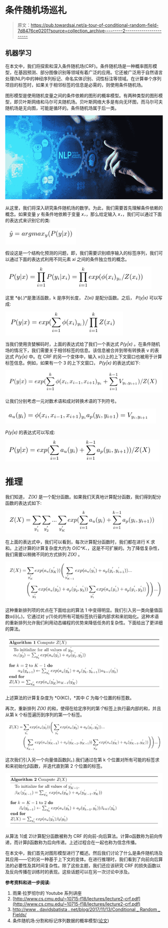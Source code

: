 # 条件随机场巡礼

> 原文：<https://pub.towardsai.net/a-tour-of-conditional-random-field-7d8476ce0201?source=collection_archive---------2----------------------->

## 机器学习

在本文中，我们将探索和深入条件随机场(CRF)。条件随机场是一种概率图形模型，在基因预测、部分图像识别等领域有着广泛的应用。它还被广泛用于自然语言处理(NLP)中的神经序列标记、命名实体识别、词性标注等领域。在计算单个序列项目的标签时，如果关于相邻标签的信息是必需的，则使用条件随机场。

图形模型是使用随机变量之间的条件依赖的图形的概率模型。有两种类型的图形模型，即贝叶斯网络和马尔可夫随机场。贝叶斯网络大多是有向无环图，而马尔可夫随机场是无向图，可能是循环的。条件随机场属于后一类。

![](img/b0f37a9b9dc41f49c36564dc20ce311b.png)

从这里，我们将深入研究条件随机场的数学。为此，我们需要首先理解条件依赖的概念。如果变量 *y* 有条件地依赖于变量 *x，*，那么给定输入 *x，*，我们可以通过下面的表达式来识别它的类:

![](img/e0e0d9b4cdb4f32cb7da1e1847cf02cf.png)

假设这是一个结构化预测的问题，即，我们需要识别顺序输入的标签序列，我们可以通过下面的表达式利用不同元素 *xi* 之间的条件独立性的概念。

![](img/43b42125728ce9c2ae4069b848e3c1ef.png)

这里 *ϕ(.)*是激活函数，k 是序列长度， *Z(xi)* 是配分函数。之后， *P(y|x)* 可以写成:

![](img/63f1aab97942037cf26947053d31e95a.png)

当我们使用贪婪解码时，上面的表达式给了我们一个表达式 *P(y|x)* 。在条件随机场的情况下，我们需要关于相邻标签的信息。该信息被合并到带有转换表 v 的表达式 *P(y|x)* 中。在 CRF 的另一个变体中，输入 x{i}上的上下文窗口也被用于计算标签信息。例如，如果有一个 3 的上下文窗口， *P(y|x)* 的表达式如下:

![](img/7fdab0e8e329db079104695689cb8220.png)

让我们分别考虑一元对数术语和成对转换术语的下列符号。

![](img/6aec958622358548b352b1d6c9e34a31.png)

*P(y|x)* 的表达式可以写成:

![](img/b374f7df04ef7ac9c024b04805cc117b.png)

# 推理

我们知道， *Z(X)* 是一个配分函数。如果我们天真地计算配分函数，我们得到配分函数的表达式如下:

![](img/b544386dd8565b255ed1ff1e3d3835e8.png)

在上面的表达式中，我们可以看到，每次计算配分函数时，我们都在进行 K 求和。上述计算的计算复杂度大约为 *O(C^K、*，这是不可扩展的。为了降低复杂性，我们需要以稍微不同的方式排列 *Z(X)* 。

![](img/62114635594d309d825059c6eb280009.png)

这种重新排列项的优点在下面给出的算法 1 中变得明显。我们引入另一类向量值函数α{i}(。)，它通过对 y{1}处的所有可能标签执行最内部求和来初始化。这种术语的重新排列允许我们利用动态编程的优势来降低任务的复杂性。下面给出了更详细的算法。

![](img/4333c708ecabab7bf0d8f29ea99f2cfd.png)

上述算法的计算复杂度为 *O(KC)，*其中 *C* 为每个位置的标签数。

再次，重新排列 *Z(X)* 的和，使得在给定序列的第*个*标签上执行最内部的和，并且从第 k 个标签遍历到序列的第一个标签。

![](img/708839f992afa4a3fdb248a3be2e5d2f.png)

这次我们引入另一个向量值函数β(。).我们通过在第 k 个位置对所有可能的标签求和来初始化β函数，并迭代直到第 2 个位置的标签。

![](img/0317d4e50c47a0aa7fdf49db5381f274.png)

从算法 1(或 2)计算配分函数被称为 CRF 的向前-向后算法。计算α函数称为前向传递，而计算β函数称为后向传递。上述过程合在一起也称为信念传播。

在本文中，我们首先对图形模型进行了概述。然后我们讨论了什么是条件随机场及其应用——它的另一种基于上下文的变体。在进行推理时，我们看到了向前向后算法的必要性及其时间复杂性。除了这些主题，我们还应该研究 CRF 的损失函数以及反向传播在训练时的表现。这些话题可以在另一次讨论中涉及。

**参考资料和进一步阅读:**

1.  雨果·拉罗彻尔的 Youtube 系列讲座
2.  [http://www.cs.cmu.edu/~10715-f18/lectures/lecture2-crf.pdf](http://www.cs.cmu.edu/~10715-f18/lectures/lecture2-crf.pdf)
3.  [http://www . davidsbatista . net/blog/2017/11/13/Conditional _ Random _ Fields/](http://www.davidsbatista.net/blog/2017/11/13/Conditional_Random_Fields/)
4.  条件随机场:分割和标记序列数据的概率模型([论文](https://www.seas.upenn.edu/~strctlrn/bib/PDF/crf.pdf))